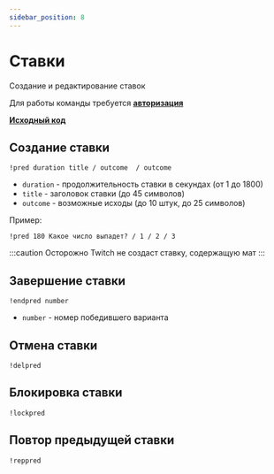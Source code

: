 ```yaml
---
sidebar_position: 8
---
```


# Ставки

Создание и редактирование ставок

Для работы команды требуется **[авторизация](../auth.md)**

**[Исходный код](https://github.com/Relanit/ModBoty/blob/master/commands/prediction.py)**

## Создание ставки
`!pred duration title / outcome  / outcome`
- `duration` - продолжительность ставки в секундах (от 1 до 1800)
- `title` - заголовок ставки (до 45 символов)
- `outcome` - возможные исходы (до 10 штук, до 25 символов)

Пример:
```
!pred 180 Какое число выпадет? / 1 / 2 / 3
```

:::caution Осторожно
Twitch не создаст ставку, содержащую мат
:::

## Завершение ставки
`!endpred number` 
- `number` - номер победившего варианта

## Отмена ставки
`!delpred` 

## Блокировка ставки
`!lockpred` 

## Повтор предыдущей ставки
`!reppred` 